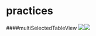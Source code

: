 practices
=========

####multiSelectedTableView
![](http://mypicturespace.qiniudn.com/multibleView1.png)![](http://mypicturespace.qiniudn.com/multibleView2.png)
